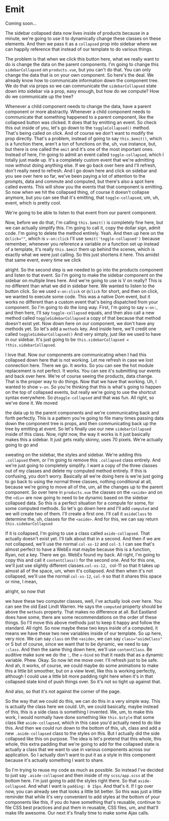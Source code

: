 # Emit

Coming soon...

The sidebar collapsed data now lives inside of products because in a minute, we're
going to use it to dynamically change these classes on these elements. And then we
pass it as a `collapsed` prop into sidebar where we can happily reference that instead
of our template to do various things.

The problem is that when we click this button here, what we really want to do is
change the data on the parent components. I'm going to change this `sidebarCollapsed`
on `products.vue`, but you can't do that. You can only change the data that is on
your own component. So here's the deal. We already know how to communicate
information down the component tree. We do that via props so we can communicate the
`sidebarCollapsed` state down into sidebar via a prop, easy enough, but how do we
compute? How do we communicate up the tree?

Whenever a child component needs to change the data, have a parent component or more
abstractly. Whenever a child component needs to communicate that something happened
to a parent component, like the collapsed button was clicked. It does that by
emitting an event. So check this out inside of you, let's go down to the `toggleCollapsed()`
method. That's being called on click. And of course we don't want to modify
the prop directly. That's a problem, instead of going to say `this.$emit()`, which is a
function there, aren't a ton of functions on the, uh, vue instance, but, but there
is one called the `emit` and it's one of the most important ones. Instead of here, I'm
going to admit an event called `toggle-collapsed`, which I totally just made up. It's a
completely custom event that we're admitting now without doing anything else. If we
go back over here and I'll refresh, don't really need to refresh. And I go down here
and click on sidebar and you see over here so far, we've been paying a lot of
attention to the prompts, data and commute and computed, but there's also a spot here
called events. This will show you the events that that component is emitting. So now
when we hit the collapsed thing, of course it doesn't collapse anymore, but you can
see that it's emitting, that `toggle-collapsed`, um, uh, event, which is pretty cool.

We're going to be able to listen to that event from our parent component.

Now, before we do that, I'm calling `this.$emit()` is completely fine here,
but we can actually simplify this. I'm going to call it, copy the dollar sign, admit
code. I'm going to delete the method entirely. Yeah. And then up here on the 
`@click=""`, which is `v-on:click` I'll use `$emit('toggle-collapsed')` because remember,
whenever you reference a variable or a function set up instead of a template, it's
really `this.$emit` them up behind the scenes, which is exactly what we were
just calling. So this just shortens it here. This amidst that same event, every time
we click

alright. So the second step is we needed to go into the products component and listen
to that event. So I'm going to make the sidebar component on the sidebar on multiple
lines here. And we're going to use is V on really? This is no different than what we
did in sidebar here. We wanted to listen to the button click. So we used `v-on:click`
or `@click` for short, and then on click, we wanted to execute some code. This was a
native Dom event, but it works no different than a custom event that's being
dispatched from your component. So I'm going to do the long way. First, I'm going to
say `v-on:`, and then here, I'll say `toggle-collapsed` equals, and then also call a
new method called `toggleSidebarCollapsed` a copy of that because that method
doesn't exist yet. Now down here on our component, we don't have any methods yet. So
let's add a `methods` key. And inside here, we'll credit one called `toggleSidebarCollapsed()`
And very simply, just like we used to have in our sidebar. It's just going
to be `this.sidebarCollapsed = !this.sidebarCollapsed`.

I love that. Now our components are communicating when I had this collapsed down here
that is not working. Let me refresh in case we lost connection here. There we go. It
works. So you can see the hot module replacement is not perfect. It works. You can
see it's submitting our events and back over here. We're of course seeing the
products, data change. That is the proper way to do things. Now that we have that
working. Uh, I wanted to show `v-on`. So you're thinking that this is what's going to
happen on the top of collapsed events, but really we're going to use the shortcut
syntax everywhere. So `@toggle-collapsed` and that was fun. All right, so we've done
it. We moved

the data up to the parent components and we're communicating back and forth
perfectly. This is a pattern you're going to file many times passing data down the
component tree is props, and then communicating back up the tree by emitting at
event. So let's finally use our new `sidebarCollapsed` inside of this class. Now, right
now, the way it works is it just basically makes this a sidebar. It just gets really
skinny, uses 70 pixels. We're actually going to go and 

sweating on the sidebar, the styles and sidebar. We're adding this `.collapsed` them, or
I'm going to remove this `.collapsed` class entirely. And we're just going to completely
simplify. I want a copy of the three classes out of my classes and delete my computed
method entirely. If this is confusing, you don't worry. Basically all we're doing
here is we're just going to go back to using the normal three classes, nothing
conditional at all, because we're going to move all of the, um, all the changes up to
the parent component. So over here in `products.vue` the classes on the `<aside>` and
on the `<div>` are now going to need to be dynamic based on the sidebar collapsed data.
So this is a perfect situation for a compute for some, for some computed methods. So
let's go down here and I'll add `computed` and we will create two of them. I'll create
a first one. I'll call it `asideClass` to determine the, uh, classes for the `<aside>`.
And for this, we can say return `this.sidebarCollapsed`

If it is collapsed, I'm going to use a class called `aside-collapsed`. That actually
doesn't exist yet. I'll talk about that in a second. And then if we are not
collapsed, we'll use the normal `col-xs-12` and `col-3`. I can see that's
almost perfect to have a WebEx mat maybe because this is a function, Ryan, not a key.
There we go. WebEx found my back. All right, I'm going to copy this and call it
`contentClass()` for the second one. And for this one, we'll just use slightly different
classes.`col-xs-12, `col-11 so that it takes up almost all of the space, um,
when it's collapsed. And then when it's not collapsed, we'll use the normal 
`col-xs-12`, `col-9` so that it shares this space or nine, I mean,

alright, so now that

we have these two computer classes, well, I've actually look over here. You can see
the old East Lindt Warren. He says the `computed` property should be above the `methods`
property. That makes no difference at all. But Eastland does have some, there are
some recommendations on the order of these things. So I'll move this above methods
just to keep it happy and follow the standard. All right. So now maybe these two keys
inside of a computed, it means we have these two new variables inside of our
template. So up here, very nice. We can say `class` on the `<aside>`, we can say 
`class="asideClass"` or S but of course, since we want that to be dynamic, we need to say
`:class`. And then the same thing down here, we'll use `contentClass`. Be auditive
make sure we do the `:`, the `v-bind` so that it reads that as a dynamic variable.
Phew. Okay. So now let me move over. I'll refresh just to be safe. And ah, it works,
of course, we could maybe do some animations to make this a little bit smoother, but
on a view level, like this is working perfectly, although I could use a little bit
more padding right here when it's in that collapsed state kind of push things over.
So it's not so tight up against that.

And also, so that it's not against the corner of the page.

So the way that we could do this, we can do this in a very simple way. This is
actually the class here we could. Uh, we could basically, maybe instead of this, this
is a side class is something I invented. We, um, to make this work, I would normally
have done something like `this.$style` that some class like `aside-collapsed`, which in
this case you'd actually need to do like this. And then we could run down to the
bottom of this, uh, class and add a new `.aside-collapsed` class to the styles on this.
But I actually did the side collapsed like this on purpose. The idea is let's pretend
that this whole, this whole, this extra padding that we're going to add for the
collapsed state is actually a class that we want to use in various components across
our application. So I actually don't want to put it as a style in this component
because it's actually something I want to share.

So I'm trying to reuse my code as much as possible. So instead I've decided to just
say `.aside-collapsed` and then inside of my `scss/app.scss` at the bottom here.
I'm just going to add the styles right there. So that `aside-collapsed`. And what I
want is `padding: 0 15px`. And that's it. If I go over now, you can already see
that looks a little bit better. So this was just a little reminder that while it's
very convenient to add styles at the bottom of your components like this, if you do
have something that's reusable, continue to file CSS best practices and put them in
reusable, CSS files, um, and that'll make life awesome. Our next it's finally time to
make some Ajax calls.


